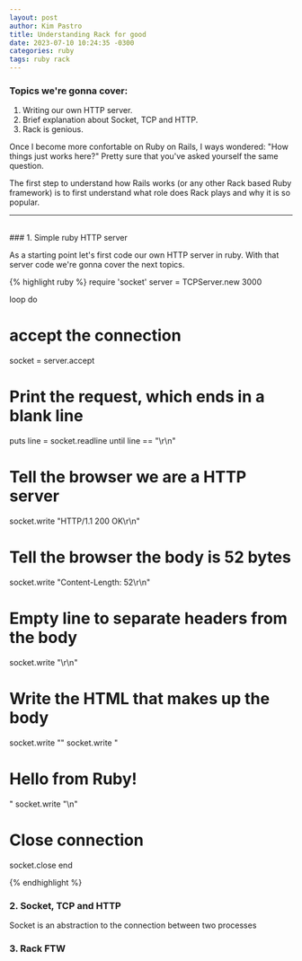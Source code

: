 ```yaml
---
layout: post
author: Kim Pastro
title: Understanding Rack for good
date: 2023-07-10 10:24:35 -0300
categories: ruby
tags: ruby rack
---
```


### Topics we're gonna cover:
1. Writing our own HTTP server.
2. Brief explanation about Socket, TCP and HTTP.
3. Rack is genious.

Once I become more confortable on Ruby on Rails, I ways wondered: "How things just works here?" Pretty sure that you've asked yourself the same question.

The first step to understand how Rails works (or any other Rack based Ruby framework) is to first understand what role does Rack plays and why it is so popular.

---
<br/>
### 1. Simple ruby HTTP server

As a starting point let's first code our own HTTP server in ruby.
With that server code we're gonna cover the next topics.

{% highlight ruby %}
require 'socket'
server = TCPServer.new 3000

loop do
  # accept the connection
  socket = server.accept

  # Print the request, which ends in a blank line
  puts line = socket.readline until line == "\r\n"

  # Tell the browser we are a HTTP server
  socket.write "HTTP/1.1 200 OK\r\n"

  # Tell the browser the body is 52 bytes
  socket.write "Content-Length: 52\r\n"

  # Empty line to separate headers from the body
  socket.write "\r\n"

  # Write the HTML that makes up the body
  socket.write "<html><body>"
  socket.write "<h1>Hello from Ruby!</h1>"
  socket.write "</body></html>\n"

  # Close connection
  socket.close
end

{% endhighlight %}


### 2. Socket, TCP and HTTP
Socket is an abstraction to the connection between two processes 

### 3. Rack FTW
